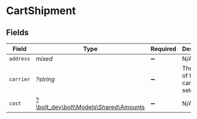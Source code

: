 # CartShipment


## Fields

| Field                                                                   | Type                                                                    | Required                                                                | Description                                                             | Example                                                                 |
| ----------------------------------------------------------------------- | ----------------------------------------------------------------------- | ----------------------------------------------------------------------- | ----------------------------------------------------------------------- | ----------------------------------------------------------------------- |
| `address`                                                               | *mixed*                                                                 | :heavy_minus_sign:                                                      | N/A                                                                     |                                                                         |
| `carrier`                                                               | *?string*                                                               | :heavy_minus_sign:                                                      | The name of the carrier selected.                                       | FedEx                                                                   |
| `cost`                                                                  | [?\bolt_dev\bolt\Models\Shared\Amounts](../../models/shared/Amounts.md) | :heavy_minus_sign:                                                      | N/A                                                                     |                                                                         |